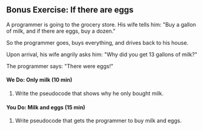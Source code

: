 ## Bonus Exercise: If there are eggs

A programmer is going to the grocery store. His wife tells him: "Buy a gallon of milk, and if there are eggs, buy a dozen."

So the programmer goes, buys everything, and drives back to his house.

Upon arrival, his wife angrily asks him: "Why did you get 13 gallons of milk?"

The programmer says: "There were eggs!"

#### We Do: Only milk (10 min)

1. Write the pseudocode that shows why he only bought milk.

#### You Do: Milk and eggs (15 min)

1. Write pseudocode that gets the programmer to buy milk and eggs.
